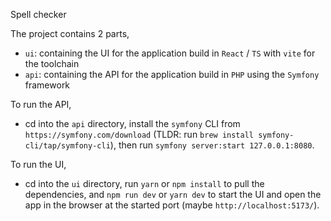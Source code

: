 Spell checker

The project contains 2 parts, 
- `ui`: containing the UI for the application build in `React` / `TS` with `vite` for the toolchain
- `api`: containing the API for the application build in `PHP` using the `Symfony` framework


To run the API,
- cd into the `api` directory, install the `symfony` CLI from `https://symfony.com/download` (TLDR: run `brew install symfony-cli/tap/symfony-cli`), then run `symfony server:start 127.0.0.1:8080`.

To run the UI, 
- cd into the `ui` directory, run `yarn` or `npm install` to pull the dependencies, and `npm run dev` or `yarn dev` to start the UI and open the app in the browser at the started port (maybe `http://localhost:5173/`).